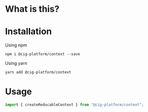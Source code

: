 # What is this?

# Installation

Using npm

`npm i @cig-platform/context --save`

Using yarn

`yarn add @cig-platform/context`

# Usage

```js
import { createReducableContext } from "@cig-platform/context";
```
